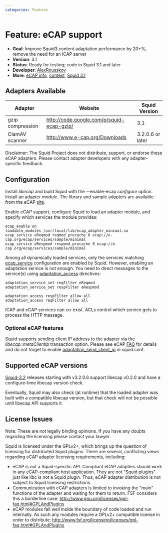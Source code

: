 ```yaml
---
categories: Feature
---
```

# Feature: eCAP support

- **Goal**: Improve Squid3 content adaptation performance by 20+%,
    remove the need for an ICAP server
- **Version**: 3.1
- **Status**: Ready for testing; code in Squid 3.1 and later
- **Developer**: [AlexRousskov](/AlexRousskov)
- **More**: [eCAP info](http://www.e-cap.org/),
    [context](http://wiki.squid-cache.org/SquidFaq/ContentAdaptation#head-b3e83ccdb647537404a70d9c17c87463524a470b),
    [Squid 3.1](http://www.squid-cache.org/Versions/v3/3.1)

## Adapters Available

| Adapter          | Website                                     | Squid Version     |
| ---------------- | ------------------------------------------- | ----------------- |
| gzip compression | <http://code.google.com/p/squid-ecap-gzip/> | 3.1               |
| ClamAV scanner   | <http://www.e-cap.org/Downloads>            | 3.2.0.6 or later  |


Disclaimer: The Squid Project does not distribute, support, or endorse
these eCAP adapters. Please contact adapter developers with any
adapter-specific feedback.

## Configuration

Install *libecap* and build Squid with the --enable-ecap *configure*
option. Install an adapter module. The library and sample adapters are
available from the eCAP [site](http://www.e-cap.org/).

Enable eCAP support, configure Squid to load an adapter module, and
specify which services the module provides:

    ecap_enable on
    loadable_modules /usr/local/lib/ecap_adapter_minimal.so
    ecap_service eReqmod reqmod_precache 0 ecap://e-cap.org/ecap/services/sample/minimal
    ecap_service eRespmod respmod_precache 0 ecap://e-cap.org/ecap/services/sample/minimal

Among all dynamically loaded services, only the services matching
[ecap_service](http://www.squid-cache.org/Doc/config/ecap_service)
configuration are enabled by Squid. However, enabling an adaptation
service is not enough. You need to direct messages to the service(s)
using
[adaptation_access](http://www.squid-cache.org/Doc/config/adaptation_access)
directives:

    adaptation_service_set reqFilter eReqmod
    adaptation_service_set respFilter eRespmod

    adaptation_access respFilter allow all
    adaptation_access reqFilter allow all

ICAP and eCAP services can co-exist. ACLs control which service gets to
process the HTTP message.

### Optional eCAP features

Squid supports sending client IP address to the adapter via the
*libecap::metaClientIp* transaction option. Please see eCAP
[FAQ](https://answers.launchpad.net/ecap/+faq/1516) for details and do
not forget to enable
[adaptation_send_client_ip](http://www.squid-cache.org/Doc/config/adaptation_send_client_ip)
in squid.conf.

## Supported eCAP versions

[Squid-3.2](/Releases/Squid-3.2)
releases starting with v3.2.0.6 support libecap v0.2.0 and have a
configure-time libecap version check.

Eventually, Squid may also check (at runtime) that the loaded adapter
was built with a compatible libecap version, but that check will not be
possible until libecap API supports it.

## License Issues

Note: These are not legally binding opinions. If you have any doubts
regarding the licensing please contact your lawyer.

Squid is licensed under the GPLv2+, which brings up the question of
licensing for distributed Squid plugins. There are several, conflicting
views regarding eCAP adapter licensing requirements, including:

- eCAP is not a Squid-specific API. Compliant eCAP adapters should
    work in any eCAP-compliant host application. They are not "Squid
    plugins" just like libc is not a Squid plugin. Thus, eCAP adapter
    distribution is not subject to Squid licensing restrictions.
- Communication with eCAP adapters is limited to invoking the "main"
    functions of the adapter and waiting for them to return. FSF
    considers this a borderline case:
    <http://www.gnu.org/licenses/gpl-faq.html#GPLAndPlugins>
- eCAP modules fall well inside the boundary of code loaded and run
    internally. As such any modules require a GPLv2+ compatible license
    in order to distribute:
    <http://www.fsf.org/licensing/licenses/gpl-faq.html#GPLAndPlugins>
